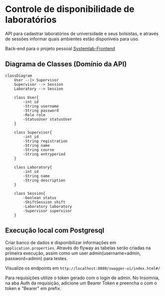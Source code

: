 # Controle de disponibilidade de laboratórios

API para cadastrar laboratórios de universidade e seus bolsistas, e através de sessões informar quais ambientes estão disponíveis para uso.

Back-end para o projeto pessoal [Systemlab-Frontend](https://github.com/jowgaze/systemlab-frontend)

## Diagrama de Classes (Domínio da API)

```mermaid
classDiagram
    User --|> Supervisor
    Supervisor --> Session
    Laboratory --> Session

    class User{
        -int id
        -String username
        -String password
        -Role role
        -StatusUser statusUser
    }

    class Supervisor{
        -int id
        -String registration
        -String name
        -String course
        -String entryperiod
    }
    
    class Laboratory{
        -int id
        -String name
        -String description
    }

    class Session{
        -boolean status
        -ShiftSession shift
        -Laboratory laboratory
        -Supervisor supervisor
    }
```

## Execução local com Postgresql

Criar banco de dados e disponibilizar informações em `application.properties`. Através do flyway as tabelas serão criadas na primeira execução, assim como um user admin(username=admin, password=admin) para testes.

Visualize os endpoints em `http://localhost:8080/swagger-ui/index.html#/`

Para requisições utilize o token gerado com o login de admin. No Insomnia, na aba Auth da requisição, adicione um Bearer Token e preencha o com o token e "Bearer" em prefix.
